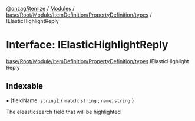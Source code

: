 [@onzag/itemize](../README.md) / [Modules](../modules.md) / [base/Root/Module/ItemDefinition/PropertyDefinition/types](../modules/base_Root_Module_ItemDefinition_PropertyDefinition_types.md) / IElasticHighlightReply

# Interface: IElasticHighlightReply

[base/Root/Module/ItemDefinition/PropertyDefinition/types](../modules/base_Root_Module_ItemDefinition_PropertyDefinition_types.md).IElasticHighlightReply

## Indexable

▪ [fieldName: `string`]: { `match`: `string` ; `name`: `string`  }

The eleasticsearch field that will be highlighted
